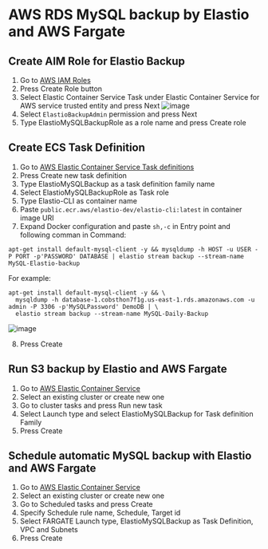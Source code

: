 # AWS RDS MySQL backup by Elastio and AWS Fargate

## Create AIM Role for Elastio Backup

1. Go to [AWS IAM Roles](https://console.aws.amazon.com/iamv2/home#/roles)
2. Press Create Role button
3. Select Elastic Container Service Task under Elastic Container Service for AWS service trusted entity and press Next
![image](https://github.com/elastio/contrib/assets/81738703/0a7050a0-895b-4227-a609-40bb9c6acb24)
4. Select `ElastioBackupAdmin` permission and press Next
5. Type ElastioMySQLBackupRole as a role name and press Create role

## Create ECS Task Definition

1. Go to [AWS Elastic Container Service Task definitions](https://console.aws.amazon.com/ecs/v2/task-definitions)
2. Press Create new task definition
3. Type ElastioMySQLBackup as a task definition family name
4. Select ElastioMySQLBackupRole as Task role
5. Type Elastio-CLI as container name
6. Paste `public.ecr.aws/elastio-dev/elastio-cli:latest` in container image URI
7. Expand Docker configuration and paste `sh,-c` in Entry point and following comman in Command:
```
apt-get install default-mysql-client -y && mysqldump -h HOST -u USER -P PORT -p'PASSWORD' DATABASE | elastio stream backup --stream-name MySQL-Elastio-backup
```
For example:
```
apt-get install default-mysql-client -y && \
  mysqldump -h database-1.cobsthon7f1g.us-east-1.rds.amazonaws.com -u admin -P 3306 -p'MySQLPassword' DemoDB | \
  elastio stream backup --stream-name MySQL-Daily-Backup
```
![image](https://github.com/elastio/contrib/assets/81738703/2ee7ebd2-b060-448e-a53d-f0082d5929ae)

8. Press Create

## Run S3 backup by Elastio and AWS Fargate

1. Go to [AWS Elastic Container Service](https://console.aws.amazon.com/ecs/v2/)
2. Select an existing cluster or create new one
3. Go to cluster tasks and press Run new task
4. Select Launch type and select ElastioMySQLBackup for Task definition Family
5. Press Create

## Schedule automatic MySQL backup with Elastio and AWS Fargate

1. Go to [AWS Elastic Container Service](https://console.aws.amazon.com/ecs/v2/)
2. Select an existing cluster or create new one
3. Go to Scheduled tasks and press Create
4. Specify Schedule rule name, Schedule, Target id
5. Select FARGATE Launch type, ElastioMySQLBackup as Task Definition, VPC and Subnets
6. Press Create
